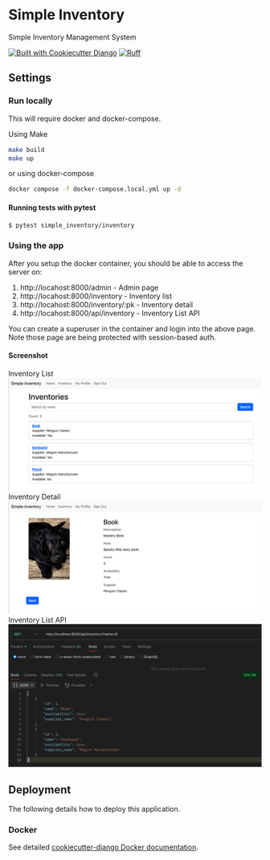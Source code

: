 # Simple Inventory

Simple Inventory Management System

[![Built with Cookiecutter Django](https://img.shields.io/badge/built%20with-Cookiecutter%20Django-ff69b4.svg?logo=cookiecutter)](https://github.com/cookiecutter/cookiecutter-django/)
[![Ruff](https://img.shields.io/endpoint?url=https://raw.githubusercontent.com/astral-sh/ruff/main/assets/badge/v2.json)](https://github.com/astral-sh/ruff)

## Settings

### Run locally

This will require docker and docker-compose.

Using Make

```bash
make build
make up
```

or using docker-compose

```bash
docker compose -f docker-compose.local.yml up -d
```

#### Running tests with pytest

    $ pytest simple_inventory/inventory

### Using the app

After you setup the docker container, you should be able to access the server on:

1. http://locahost:8000/admin - Admin page
2. http://locahost:8000/inventory - Inventory list
3. http://locahost:8000/inventory/:pk - Inventory detail
4. http://locahost:8000/api/inventory - Inventory List API

You can create a superuser in the container and login into the above page. Note those page are being protected with session-based auth.

#### Screenshot

Inventory List
![Inventory List](docs/screenshots/inventory-list.png)
Inventory Detail
![Inventory Detail](docs/screenshots/inventory-detail.png)
Inventory List API
![Inventory List API](docs/screenshots/inventory-list-api.png)

## Deployment

The following details how to deploy this application.

### Docker

See detailed [cookiecutter-django Docker documentation](https://cookiecutter-django.readthedocs.io/en/latest/3-deployment/deployment-with-docker.html).
